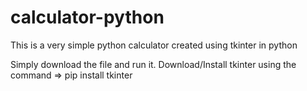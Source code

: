 # calculator-python
This is a very simple python calculator created using tkinter in python

Simply download the file and run it.
Download/Install tkinter using the command => pip install tkinter 
